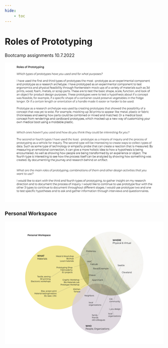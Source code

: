 ```yaml
---
hide:
    - toc
---
```




# Roles of Prototyping

Bootcamp assignments 10.7.2022

![1_RolesofPrototyping](../images/1Term/2_DesignStudio/1_RolesofPrototyping.png)


### Personal Workspace
![2_PersonalWorkspace](../images/1Term/2_DesignStudio/2_PersonalWorkspace.png)
